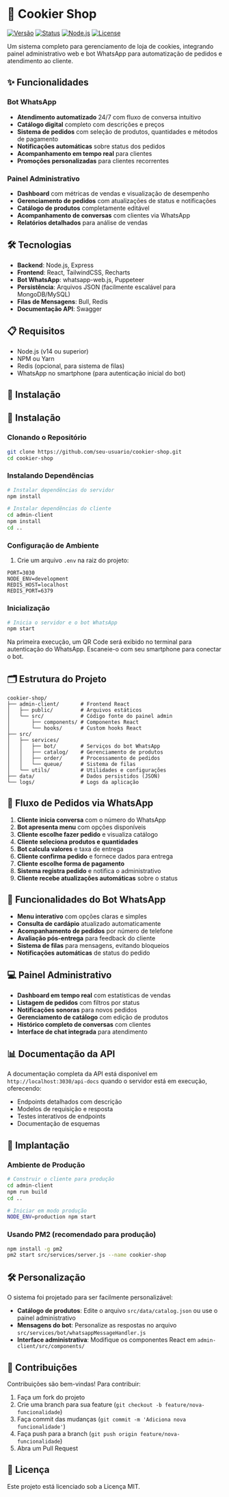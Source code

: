 # 🍪 Cookier Shop

[![Versão](https://img.shields.io/badge/versão-1.0.0-blue.svg)](https://github.com/mathauscm/cookier-v1)
[![Status](https://img.shields.io/badge/status-em%20desenvolvimento-green.svg)](https://github.com/mathauscm/cookier-v1)
[![Node.js](https://img.shields.io/badge/Node.js-v18.20.5-brightgreen.svg)](https://nodejs.org/)
[![License](https://img.shields.io/badge/licença-ISC-orange.svg)](LICENSE)


Um sistema completo para gerenciamento de loja de cookies, integrando painel administrativo web e bot WhatsApp para automatização de pedidos e atendimento ao cliente.

## ✨ Funcionalidades

### Bot WhatsApp
- **Atendimento automatizado** 24/7 com fluxo de conversa intuitivo
- **Catálogo digital** completo com descrições e preços
- **Sistema de pedidos** com seleção de produtos, quantidades e métodos de pagamento
- **Notificações automáticas** sobre status dos pedidos
- **Acompanhamento em tempo real** para clientes
- **Promoções personalizadas** para clientes recorrentes

### Painel Administrativo
- **Dashboard** com métricas de vendas e visualização de desempenho
- **Gerenciamento de pedidos** com atualizações de status e notificações
- **Catálogo de produtos** completamente editável
- **Acompanhamento de conversas** com clientes via WhatsApp
- **Relatórios detalhados** para análise de vendas

## 🛠️ Tecnologias

- **Backend**: Node.js, Express
- **Frontend**: React, TailwindCSS, Recharts
- **Bot WhatsApp**: whatsapp-web.js, Puppeteer
- **Persistência**: Arquivos JSON (facilmente escalável para MongoDB/MySQL)
- **Filas de Mensagens**: Bull, Redis
- **Documentação API**: Swagger

## 📋 Requisitos

- Node.js (v14 ou superior)
- NPM ou Yarn
- Redis (opcional, para sistema de filas)
- WhatsApp no smartphone (para autenticação inicial do bot)

## 🚀 Instalação
## 🚀 Instalação

### Clonando o Repositório

```bash
git clone https://github.com/seu-usuario/cookier-shop.git
cd cookier-shop
```

### Instalando Dependências

```bash
# Instalar dependências do servidor
npm install

# Instalar dependências do cliente
cd admin-client
npm install
cd ..
```

### Configuração de Ambiente

1. Crie um arquivo `.env` na raiz do projeto:

```
PORT=3030
NODE_ENV=development
REDIS_HOST=localhost
REDIS_PORT=6379
```

### Inicialização

```bash
# Inicia o servidor e o bot WhatsApp
npm start
```

Na primeira execução, um QR Code será exibido no terminal para autenticação do WhatsApp. Escaneie-o com seu smartphone para conectar o bot.

## 🗂️ Estrutura do Projeto

```
cookier-shop/
├── admin-client/       # Frontend React
│   ├── public/         # Arquivos estáticos
│   └── src/            # Código fonte do painel admin
│       ├── components/ # Componentes React 
│       └── hooks/      # Custom hooks React
├── src/
│   ├── services/       
│   │   ├── bot/        # Serviços do bot WhatsApp
│   │   ├── catalog/    # Gerenciamento de produtos
│   │   ├── order/      # Processamento de pedidos
│   │   └── queue/      # Sistema de filas
│   └── utils/          # Utilidades e configurações
├── data/               # Dados persistidos (JSON)
└── logs/               # Logs da aplicação
```

## 🔄 Fluxo de Pedidos via WhatsApp

1. **Cliente inicia conversa** com o número do WhatsApp
2. **Bot apresenta menu** com opções disponíveis
3. **Cliente escolhe fazer pedido** e visualiza catálogo
4. **Cliente seleciona produtos e quantidades**
5. **Bot calcula valores** e taxa de entrega
6. **Cliente confirma pedido** e fornece dados para entrega
7. **Cliente escolhe forma de pagamento**
8. **Sistema registra pedido** e notifica o administrativo
9. **Cliente recebe atualizações automáticas** sobre o status

## 📱 Funcionalidades do Bot WhatsApp

- **Menu interativo** com opções claras e simples
- **Consulta de cardápio** atualizado automaticamente
- **Acompanhamento de pedidos** por número de telefone
- **Avaliação pós-entrega** para feedback do cliente
- **Sistema de filas** para mensagens, evitando bloqueios
- **Notificações automáticas** de status do pedido

## 💻 Painel Administrativo

- **Dashboard em tempo real** com estatísticas de vendas
- **Listagem de pedidos** com filtros por status
- **Notificações sonoras** para novos pedidos
- **Gerenciamento de catálogo** com edição de produtos
- **Histórico completo de conversas** com clientes
- **Interface de chat integrada** para atendimento

## 📊 Documentação da API

A documentação completa da API está disponível em `http://localhost:3030/api-docs` quando o servidor está em execução, oferecendo:

- Endpoints detalhados com descrição
- Modelos de requisição e resposta
- Testes interativos de endpoints
- Documentação de esquemas

## 🚀 Implantação

### Ambiente de Produção

```bash
# Construir o cliente para produção
cd admin-client
npm run build
cd ..

# Iniciar em modo produção
NODE_ENV=production npm start
```

### Usando PM2 (recomendado para produção)

```bash
npm install -g pm2
pm2 start src/services/server.js --name cookier-shop
```

## 🛠️ Personalização

O sistema foi projetado para ser facilmente personalizável:

- **Catálogo de produtos**: Edite o arquivo `src/data/catalog.json` ou use o painel administrativo
- **Mensagens do bot**: Personalize as respostas no arquivo `src/services/bot/whatsappMessageHandler.js`
- **Interface administrativa**: Modifique os componentes React em `admin-client/src/components/`

## 🤝 Contribuições

Contribuições são bem-vindas! Para contribuir:

1. Faça um fork do projeto
2. Crie uma branch para sua feature (`git checkout -b feature/nova-funcionalidade`)
3. Faça commit das mudanças (`git commit -m 'Adiciona nova funcionalidade'`)
4. Faça push para a branch (`git push origin feature/nova-funcionalidade`)
5. Abra um Pull Request

## 📜 Licença

Este projeto está licenciado sob a Licença MIT.